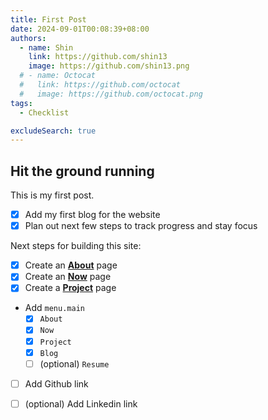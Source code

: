 ```yaml
---
title: First Post
date: 2024-09-01T00:08:39+08:00
authors:
  - name: Shin
    link: https://github.com/shin13
    image: https://github.com/shin13.png
  # - name: Octocat
  #   link: https://github.com/octocat
  #   image: https://github.com/octocat.png
tags:
  - Checklist

excludeSearch: true
---
```


## Hit the ground running

This is my first post.

- [x] Add my first blog for the website
- [x] Plan out next few steps to track progress and stay focus

Next steps for building this site:

- [x] Create an **[About](https://shin13.github.io/about/)** page
- [x] Create an **[Now](https://shin13.github.io/now/)** page
- [x] Create a **[Project](https://shin13.github.io/projects/)** page
- Add `menu.main`
    - [x] `About`
    - [x] `Now`
    - [x] `Project`
    - [x] `Blog`
    - [ ] (optional) `Resume`
- [ ] Add Github link
- [ ] (optional) Add Linkedin link




